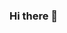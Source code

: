 ### Hi there 👋

<!--
**petienne1/petienne1** is a ✨ _special_ ✨ repository because its `README.md` (this file) appears on your GitHub profile.

Here are some ideas to get you started:

- 🔭 I’m currently working on ...
- 🌱 I’m currently learning ...
- 👯 I’m looking to collaborate on ...
- 🤔 I’m looking for help with ...
- 💬 Ask me about ...
- 📫 How to reach me: [LinkedIn: pierry-etienne](https://www.linkedin.com/in/pierry-etienne/)
- 😄 Pronouns: ...
- ⚡ Fun fact: ...
-->
